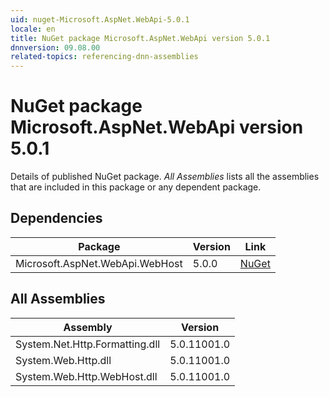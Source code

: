 ```yaml
---
uid: nuget-Microsoft.AspNet.WebApi-5.0.1
locale: en
title: NuGet package Microsoft.AspNet.WebApi version 5.0.1
dnnversion: 09.08.00
related-topics: referencing-dnn-assemblies
---
```


# NuGet package Microsoft.AspNet.WebApi version 5.0.1
Details of published NuGet package.
*All Assemblies* lists all the assemblies that are included in this package or any dependent package.

## Dependencies

|Package|Version|Link|
|---|---|---|
|Microsoft.AspNet.WebApi.WebHost|5.0.0|[NuGet](https://www.nuget.org/packages/Microsoft.AspNet.WebApi.WebHost/5.0.0)|

## All Assemblies

|Assembly|Version|
|---|---|
|System.Net.Http.Formatting.dll|5.0.11001.0|
|System.Web.Http.dll|5.0.11001.0|
|System.Web.Http.WebHost.dll|5.0.11001.0|

